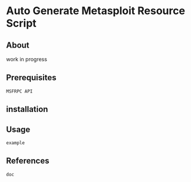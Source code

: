 # Auto Generate Metasploit Resource Script

## About 

work in progress

## Prerequisites

```
MSFRPC API 
```

## installation 



## Usage
    example
## References
    doc

